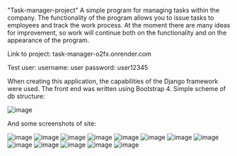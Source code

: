 "Task-manager-project" 
A simple program for managing tasks within the company. The functionality of the program allows you to issue tasks to employees and track the work process. At the moment there are many ideas for improvement, so work will continue both on the functionality and on the appearance of the program.

Link to project: task-manager-o2fx.onrender.com

Test user: 
    username: user
    password: user12345


When creating this application, the capabilities of the Django framework were used. The front end was written using Bootstrap 4.
Simple scheme of db structure:

![image](https://user-images.githubusercontent.com/110207611/228903561-ee070a9c-37f3-42de-a0d5-db5961f8ed09.png)

And some screenshots of site:

![image](https://user-images.githubusercontent.com/110207611/228903769-92369091-5187-4865-9942-0de73fc96474.png)
![image](https://user-images.githubusercontent.com/110207611/228903806-9a029053-a62f-4b3e-8583-471b7b46947a.png)
![image](https://user-images.githubusercontent.com/110207611/228903891-52985881-7042-4b5b-9277-0f30645e862c.png)
![image](https://user-images.githubusercontent.com/110207611/228903959-06e0bc1d-9eee-460e-832c-558da63a2f77.png)
![image](https://user-images.githubusercontent.com/110207611/228904000-c1417258-c1e9-41fc-a3ae-c1d69e8f22c8.png)
![image](https://user-images.githubusercontent.com/110207611/228904188-ccc11606-83fc-4cfe-8322-df5a38878414.png)
![image](https://user-images.githubusercontent.com/110207611/228904323-6fea95e9-0e50-466b-a8f8-b4b4fa7b13ca.png)
![image](https://user-images.githubusercontent.com/110207611/228904368-1951ac9d-1de3-493c-84ef-9c3f61fb16a7.png)
![image](https://user-images.githubusercontent.com/110207611/228904442-8e38c3ce-eec8-48b4-93ce-f52c42a1b56b.png)
![image](https://user-images.githubusercontent.com/110207611/228904618-d3f01e50-207f-4a3b-bb5a-0c7559b6c825.png)
![image](https://user-images.githubusercontent.com/110207611/228904693-4decfde0-f33b-4147-b3cf-4d2c85992a08.png)
![image](https://user-images.githubusercontent.com/110207611/228904759-4163d0f7-abb0-4166-bdcf-48130a89c1a0.png)
![image](https://user-images.githubusercontent.com/110207611/228904880-1b8b1d29-a48a-4e1a-855e-40cdf094275b.png)
